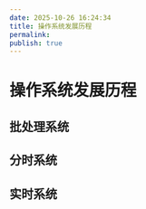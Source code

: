 ```yaml
---
date: 2025-10-26 16:24:34
title: 操作系统发展历程
permalink: 
publish: true
---
```


# 操作系统发展历程

## 批处理系统

## 分时系统

## 实时系统
